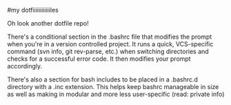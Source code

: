 #my dotfiiiiiiiiiiiiles

Oh look another dotfile repo!

There's a conditional section in the .bashrc file that modifies the prompt when you're in a version controlled project. It runs a quick, VCS-specific command (svn info, git rev-parse, etc.) when switching directories and checks for a successful error code. It then modifies your prompt accordingly.

There's also a section for bash includes to be placed in a .bashrc.d directory with a .inc extension. This helps keep bashrc manageable in size as well as making in modular and more less user-specific (read: private info)

